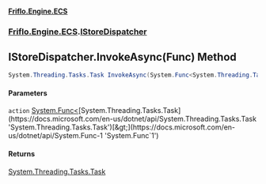 #### [Friflo.Engine.ECS](index.md 'index')
### [Friflo.Engine.ECS](Friflo.Engine.ECS.md 'Friflo.Engine.ECS').[IStoreDispatcher](IStoreDispatcher.md 'Friflo.Engine.ECS.IStoreDispatcher')

## IStoreDispatcher.InvokeAsync(Func<Task>) Method

```csharp
System.Threading.Tasks.Task InvokeAsync(System.Func<System.Threading.Tasks.Task> action);
```
#### Parameters

<a name='Friflo.Engine.ECS.IStoreDispatcher.InvokeAsync(System.Func_System.Threading.Tasks.Task_).action'></a>

`action` [System.Func&lt;](https://docs.microsoft.com/en-us/dotnet/api/System.Func-1 'System.Func`1')[System.Threading.Tasks.Task](https://docs.microsoft.com/en-us/dotnet/api/System.Threading.Tasks.Task 'System.Threading.Tasks.Task')[&gt;](https://docs.microsoft.com/en-us/dotnet/api/System.Func-1 'System.Func`1')

#### Returns
[System.Threading.Tasks.Task](https://docs.microsoft.com/en-us/dotnet/api/System.Threading.Tasks.Task 'System.Threading.Tasks.Task')